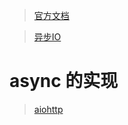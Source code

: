 >[官方文档](https://docs.python.org/3.6/library/asyncio-eventloop.html)

>[异步IO](https://www.liaoxuefeng.com/wiki/0014316089557264a6b348958f449949df42a6d3a2e542c000/001432090954004980bd351f2cd4cc18c9e6c06d855c498000)

# async 的实现

>[aiohttp](https://aiohttp.readthedocs.io/en/stable/)